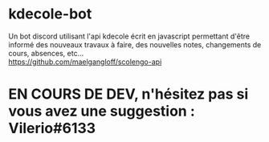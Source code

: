 # kdecole-bot
Un bot discord utilisant l'api kdecole écrit en javascript permettant d'être informé des nouveaux travaux à faire, des nouvelles notes, changements de cours, absences, etc... <br/>
https://github.com/maelgangloff/scolengo-api

# EN COURS DE DEV, n'hésitez pas si vous avez une suggestion : Vilerio#6133